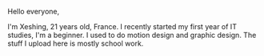 Hello everyone,

I'm Xeshing, 21 years old, France. I recently started my first year of IT studies, I'm a beginner. I used to do motion design and graphic design. The stuff I upload here is mostly school work.
